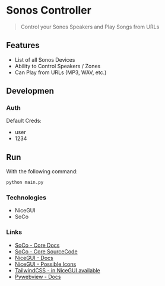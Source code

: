 # Sonos Controller

> Control your Sonos Speakers and Play Songs from URLs

## Features

* List of all Sonos Devices
* Ability to Control Speakers / Zones
* Can Play from URLs (MP3, WAV, etc.)

## Developmen

### Auth

Default Creds:

* user
* 1234

## Run

With the following command:

```sh
python main.py
```

### Technologies

* NiceGUI
* SoCo

### Links

* [SoCo - Core Docs](https://soco.readthedocs.io/en/latest/api/soco.core.html)
* [SoCo - Core SourceCode](https://github.com/SoCo/SoCo/blob/master/soco/core.py)
* [NiceGUI - Docs](https://nicegui.io/documentation)
* [NiceGUI - Possible Icons](https://fonts.google.com/icons?icon.set=Material+Icons)
* [TailwindCSS - in NiceGUI available](https://tailwindcss.com/docs/)
* [Pywebview - Docs](https://pywebview.flowrl.com/guide/installation.html#dependencies)